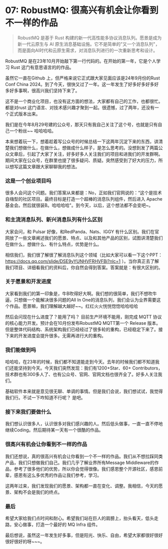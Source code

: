 # 07: RobustMQ: 很高兴有机会让你看到不一样的作品

> RobustMQ 是基于 Rust 构建的新一代高性能多协议消息队列。愿景是成为新一代云原生与 AI 原生消息基础设施。它不是简单的"又一个消息队列"，而是面向AI时代和云原生需求，对消息队列进行的一次重新思考和设计。

RobustMQ 是在23年10月开始敲下第一行代码的。在开始的第一年，它是个人学习 Rust 这门有意思语言的的作品。

虽然它一直在Github 上，但严格来说它正式跟大家见面应该是24年9月份的Rust Conf China 2024。到了今天，很快又过了一年。这一年发生了好多好多好多好多好多事啊，很高兴我们坚持下来了。

这不是一个商业化项目，也没有这方面的想法，大家都有自己的工作，也都很忙。都是对rust 这门语言、对技术感兴趣才聚到一起。很遗憾，过了两年，还没有一个正式版本出来。

我们是在今年8月29号建的公众号，那天只有我自己关注了这个号，也就是只有自己一个粉丝~~ 哈哈哈哈。

本来想着玩一下，想着趁着写公众号的时候总结一下这两年沉淀下来的东西，讲清楚我们想做什么，在做什么，想做成什么样子，是怎么思考的。没想到发了两篇公众文章后，引起了大家了关注，好多好多人关注我们的项目和进我们的开发群啊。期间大家在公众号，在群里也提了很多疑问、质疑。突然感受到了好大的压力，所以想写这篇文章跟大家聊聊我的想法。

### 这是一个创业项目吗
很多人会问这个问题。我们答案从来都是：No，正如我们官网说的：“这个是技术自嗨型的社区项目。最终目标是打造一个超棒的消息队列组件，然后进入 Apache 基金会。然后就很装B。哈哈哈哈"。到今天，以后，这个想法都不会变吧~。

### 和主流消息队列、新兴消息队列有什么区别
大家会问，和 Pulsar 好像，和RedPanda、Nats、IGGY 有什么区别。我们在官网放了一些文章阐述我们的愿景、特点、以及和其他产品的区别，试图讲清楚我们在做什么，想做什么、有什么特点，优势是什么。

相信我们，我们很了解很了解消息队列这个领域（比如大家可以看一下这个PPT：https://docs.qq.com/slide/DSE9yYUNHVFRHVFBi?nlc=1 ）。当你真正去了解我们项目、详细看我们的资料后，你自然会得到答案。答案就是：有很大区别的。

### 关于愿景和开发进度
大家看到我们的第一印象是，牛B吹得好大啊。我们想的很简单，我们不想吹牛逼，只想做一个能解决很多问题的All In One的消息队列，我们会认为业界需要这个作品。愿景嘛，我们理解越大越好~~。红红火火恍恍惚惚哈哈哈哈

然后会问现在什么进度了？能用了吗？ 目前生产环境不能用，刚完成 MQTT 协议的核心能力开发。预计会在10月份发布RobustMQ MQTT第一个 Release 版本。但是整体代码结构、系统架构我们已经经过了很多轮的重构，已经稳定下来了。接下来的开发进度会提升很多。无需再进行大的重构。

### 我们能做到吗
哈哈哈，在23年的时候，我们都不知道能走到今天。去年的时候我们都不知道我们还能坚持到今天。今天我们突然发现：我们有1200+Star、60+ Contributors，技术群也有300多人了、也有公众号、官网、官网文档也很齐全了。好多人关注我们。

基础软件本来就是意见很无聊、单调的事情。但是我们会说，我们想试试，我觉得我们行。不试一下咋知道不行呢？ 是吧。

### 接下来我们要做什么
我们想认识很多人，认识很多对我们感兴趣的人。然后低头做事，一直一直不停地继续Coding。然后期待某一天有一个很酷的作品。

### 很高兴有机会让你看到不一样的作品
我们还想说，真的很高兴有机会让你看到一个不一样的作品。我们从不想拉踩同类产品，我们只想做我们自己。我们几乎了解业界所有Message Middleware的作品，参考了很多他们的优势，所以你会觉得很像。我们感恩整个开源社区，感恩前辈，感恩有这么多优秀的作品让我们参考，学习。

这两年过来，我们发现我们的愿景、架构都一直在变化、调整。我相信，今天的愿景、架构不会是我们的终点。

### 最后
希望大家给我们点时间和耐心。希望我们站在巨人的肩膀上，抬头看天，低头走路，安心做事，打造一个最好的 MQ Infra 组件。

最后想说，虽然这一年发生好多事，但是阳光、快乐、自由，希望大家都很好很好很好很好的呀~~~。